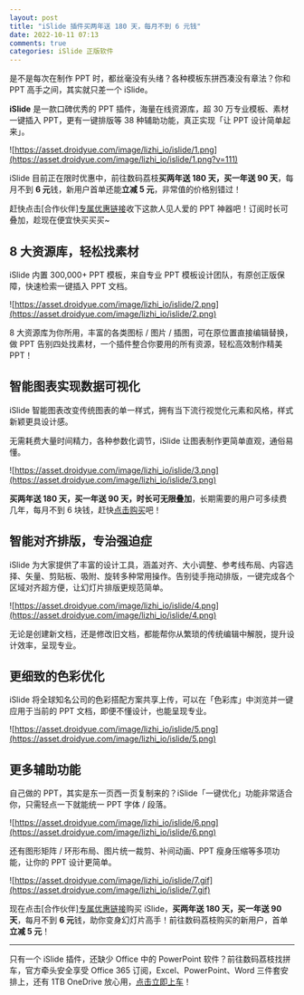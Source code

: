 ```yaml
---
layout: post
title: "iSlide 插件买两年送 180 天，每月不到 6 元钱"
date: 2022-10-11 07:13
comments: true
categories: iSlide 正版软件 
---
```


是不是每次在制作 PPT 时，都丝毫没有头绪？各种模板东拼西凑没有章法？你和 PPT 高手之间，其实就只差一个 iSlide。

**iSlide** 是一款口碑优秀的 PPT 插件，海量在线资源库，超 30 万专业模板、素材一键插入 PPT，更有一键排版等 38 种辅助功能，真正实现「让 PPT 设计简单起来」。

![https://asset.droidyue.com/image/lizhi_io/islide/1.png](https://asset.droidyue.com/image/lizhi_io/islide/1.png?v=111)

​iSlide 目前正在限时优惠中，前往数码荔枝**买两年送 180 天，买一年送 90 天**，每月不到 **6 元**钱，新用户首单还能**立减 5 元**，非常值的价格别错过！

赶快点击[合作伙伴][专属优惠链接](https://store.lizhi.io/site/products/id/41?cid=wncr9wz5)收下这款人见人爱的 PPT 神器吧！订阅时长可叠加，趁现在便宜快买买买~

<!--more-->

## 8 大资源库，轻松找素材

iSlide 内置 300,000+ PPT 模板，来自专业 PPT 模板设计团队，有原创正版保障，快速检索一键插入 PPT 文档。

![https://asset.droidyue.com/image/lizhi_io/islide/2.png](https://asset.droidyue.com/image/lizhi_io/islide/2.png)

8 大资源库为你所用，丰富的各类图标 / 图片 / 插图，可在原位置直接编辑替换，做 PPT 告别四处找素材，一个插件整合你要用的所有资源，轻松高效制作精美 PPT！

## 智能图表实现数据可视化

iSlide 智能图表改变传统图表的单一样式，拥有当下流行视觉化元素和风格，样式新颖更具设计感。

无需耗费大量时间精力，各种参数化调节，iSlide 让图表制作更简单直观，通俗易懂。

![https://asset.droidyue.com/image/lizhi_io/islide/3.png](https://asset.droidyue.com/image/lizhi_io/islide/3.png)

**买两年送 180 天，买一年送 90 天，时长可无限叠加**，长期需要的用户可多续费几年，每月不到 6 块钱，赶快[点击购买](https://store.lizhi.io/site/products/id/41?cid=wncr9wz5)吧！

## 智能对齐排版，专治强迫症

iSlide 为大家提供了丰富的设计工具，涵盖对齐、大小调整、参考线布局、内容选择、矢量、剪贴板、吸附、旋转多种常用操作。告别徒手拖动排版，一键完成各个区域对齐超方便，让幻灯片排版更规范简单。

![https://asset.droidyue.com/image/lizhi_io/islide/4.png](https://asset.droidyue.com/image/lizhi_io/islide/4.png)

无论是创建新文档，还是修改旧文档，都能帮你从繁琐的传统编辑中解脱，提升设计效率，呈现专业。

## 更细致的色彩优化

iSlide 将全球知名公司的色彩搭配方案共享上传，可以在「色彩库」中浏览并一键应用于当前的 PPT 文档，即便不懂设计，也能呈现专业。

![https://asset.droidyue.com/image/lizhi_io/islide/5.png](https://asset.droidyue.com/image/lizhi_io/islide/5.png)

## 更多辅助功能

自己做的 PPT，其实是东一页西一页复制来的？iSlide「一键优化」功能非常适合你，只需轻点一下就能统一 PPT 字体 / 段落。

![https://asset.droidyue.com/image/lizhi_io/islide/6.png](https://asset.droidyue.com/image/lizhi_io/islide/6.png)

还有图形矩阵 / 环形布局、图片统一裁剪、补间动画、PPT 瘦身压缩等多项功能，让你的 PPT 设计更简单。

![https://asset.droidyue.com/image/lizhi_io/islide/7.gif](https://asset.droidyue.com/image/lizhi_io/islide/7.gif)

现在点击[合作伙伴][专属优惠链接](https://store.lizhi.io/site/products/id/41?cid=wncr9wz5)购买 iSlide，**买两年送 180 天，买一年送 90 天**，每月不到 **6 元**钱，助你变身幻灯片高手！前往数码荔枝购买的新用户，首单**立减 5 元**！

---

只有一个 iSlide 插件，还缺少 Office 中的 PowerPoint 软件？前往数码荔枝找拼车，官方牵头安全享受 Office 365 订阅，Excel、PowerPoint、Word 三件套安排上，还有 1TB OneDrive 放心用，[点击立即上车](https://store.lizhi.io/site/products/id/335?cid=wncr9wz5)！